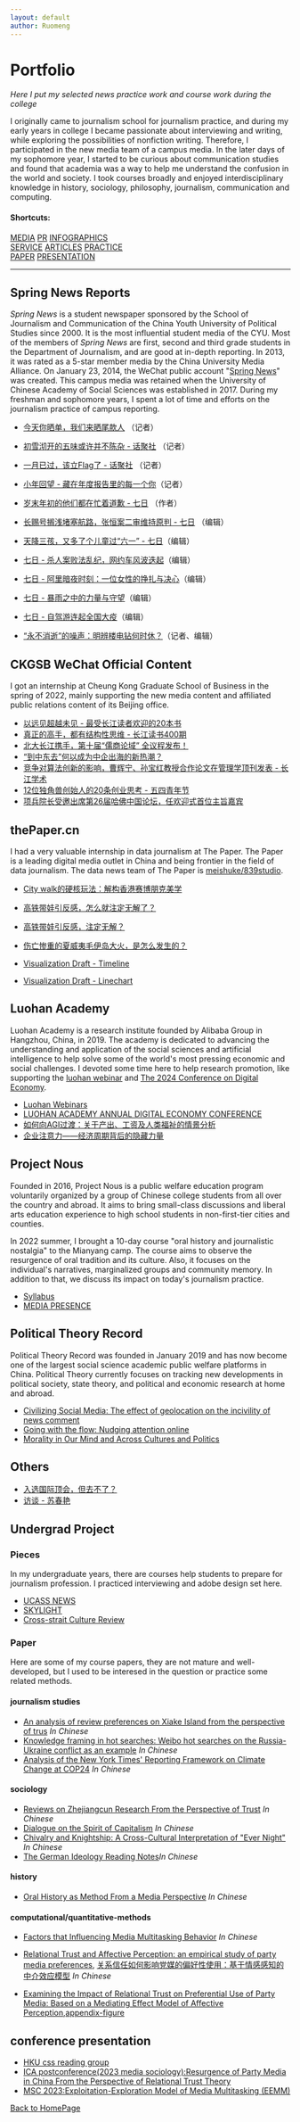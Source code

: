 ```yaml
---
layout: default
author: Ruomeng
---
```


# Portfolio
_Here I put my selected news practice work and course work during the college_

I originally came to journalism school for journalism practice, and during my early years in college I became passionate about interviewing and writing, while exploring the possibilities of nonfiction writing. Therefore, I participated in the new media team of a campus media. In the later days of my sophomore year, I started to be curious about communication studies and found that academia was a way to help me understand the confusion in the world and society. I took courses broadly and enjoyed interdisciplinary knowledge in history, sociology, philosophy, journalism, communication and computing.

#### Shortcuts:


<div class="shortcut-container">
    <div class="shortcut-row">
        <a href="#MEDIA" class="shortcut btn">MEDIA</a>
        <a href="#PR" class="shortcut btn">PR</a>
        <a href="#INFOGRAPHICS" class="shortcut btn">INFOGRAPHICS</a>
    </div>
    <div class="shortcut-row">
        <a href="#SERVICE" class="shortcut btn">SERVICE</a>
        <a href="#ARTICLES" class="shortcut btn">ARTICLES</a>
        <a href="#PRACTICE" class="shortcut btn">PRACTICE</a>
    </div>
    <div class="shortcut-row">
        <a href="#course-paper" class="shortcut btn">PAPER</a>
        <a href="#conference" class="shortcut btn">PRESENTATION</a>
    </div>
</div>

---




<!-- - [campus media](#campus media)
- [public relation](#public relation)
- [data infographic news](#data infographic news)
- [post](#post)
- [journalistic practice](#journalistic practice)
- [academic paper](#academic paper)
- [conference](#conference) -->

## <a id="MEDIA"></a>Spring News Reports
_Spring News_ is a student newspaper sponsored by the School of Journalism and Communication of the China Youth University of Political Studies since 2000. It is the most influential student media of the CYU. Most of the members of _Spring News_ are first, second and third grade students in the Department of Journalism, and are good at in-depth reporting. In 2013, it was rated as a 5-star member media by the China University Media Alliance. On January 23, 2014, the WeChat public account "[Spring News](https://baike.baidu.com/item/%E9%9D%92%E6%98%A5%E6%8A%A5/1141154)" was created. This campus media was retained when the University of Chinese Academy of Social Sciences was established in 2017. During my freshman and sophomore years, I spent a lot of time and efforts on the journalism practice of campus reporting.

* [今天你晒单，我们来晒尾款人](https://mp.weixin.qq.com/s/9f6acR4POp5xkv6ho_BBpg) （记者）
* [初雪沏开的五味或许并不陈杂 - 话聚社](https://mp.weixin.qq.com/s/4dxb3Qsat5gHLH-c-hR5Bg) （记者）
* [一月已过，该立Flag了 - 话聚社](https://mp.weixin.qq.com/s/57NYLnVLMfeWtQlhaIlvJA) （记者）
* [小年回望 - 藏在年度报告里的每一个你](https://mp.weixin.qq.com/s/qRGpTdGJOV4I0qeAJ_ppeQ)（记者）

* [岁末年初的他们都在忙着道歉 - 七日](https://mp.weixin.qq.com/s/hSYWvXIR5qOR9Effxywsdg) （作者）
* [长赐号搁浅堵塞航路，张恒案二审维持原判 - 七日](https://mp.weixin.qq.com/s/3JhLoGvc9IXlEENlPdwYUg) （编辑）
* [天降三孩，又多了个儿童过“六一” - 七日](https://mp.weixin.qq.com/s/DFONXjIdUWO_lmOhC7Sh8g)（编辑）
* [七日 - 杀人案败法乱纪，网约车风波迭起](https://mp.weixin.qq.com/s/LhNWQdbZYDwA8WOScEc71A)（编辑）
* [七日 - 阿里暗夜时刻：一位女性的挣扎与决心](https://mp.weixin.qq.com/s/OPi_9awRAS4Jr5MEUEmPow)（编辑）
* [七日 - 暴雨之中的力量与守望](https://mp.weixin.qq.com/s/E0V_pVQN7y0MI3usRHQViQ)（编辑）
* [七日 - 自驾游连起全国大疫](https://mp.weixin.qq.com/s/in5h6lQV8ZA-qwjHl6682Q)（编辑）

* [“永不消逝”的噪声：明辨楼电钻何时休？](https://mp.weixin.qq.com/s/Fa7TqTdXLncwhUoC5Dk0fg)（记者、编辑）


## <a id="PR"></a>CKGSB WeChat Official Content

I got an internship at Cheung Kong Graduate School of Business in the spring of 2022, mainly supporting the new media content and affiliated public relations content of its Beijing office.

* [以远见超越未见 - 最受长江读者欢迎的20本书](https://mp.weixin.qq.com/s/WvFHzQUE1NioLkxsnvzyGw)
* [真正的高手，都有结构性思维 - 长江读书400期](https://mp.weixin.qq.com/s/nUFmI0doQ-mrfVvJ9yny_Q)
* [北大长江携手，第十届“儒商论域” 全议程发布！](https://mp.weixin.qq.com/s/2fvTeS0dmuIBRybj8r3gjA)
* [“到中东去”何以成为中企出海的新热潮？](https://mp.weixin.qq.com/s/ITVz2e74N41zCNTS2ON7rg)
* [竞争对算法创新的影响，曹辉宁、孙宝红教授合作论文在管理学顶刊发表 - 长江学术](https://mp.weixin.qq.com/s/RJHFAWdgY6GhkFOVZCNCNA)
* [12位独角兽创始人的20条创业思考 - 五四青年节](https://mp.weixin.qq.com/s/_t_w_16zVRgdW9MO7ygePw)
* [项兵院长受邀出席第26届哈佛中国论坛，任欢迎式首位主旨嘉宾](https://mp.weixin.qq.com/s/PnZ0kA0hZalAgUJN_DVYYw)


## <a id="INFOGRAPHICS"></a>thePaper.cn

I had a very valuable internship in data journalism at The Paper. The Paper is a leading digital media outlet in China and being frontier in the field of data journalism. The data news team of The Paper is [meishuke/839studio](https://projects.thepaper.cn/thepaper-cases/839studio/?lang=en).
* [City walk的硬核玩法：解构香港赛博朋克美学](https://mp.weixin.qq.com/s/YgJv7W3xnERKFyM7un3vfQ)
* [高铁带娃引反感，怎么就注定无解了？](https://mp.weixin.qq.com/s/J7VLKmHpOgxymtwPc0ItIA)
* [高铁带娃引反感，注定无解？](https://mp.weixin.qq.com/s/HDe2M6pwG_Dx7J1zCJhC1Q)
* [伤亡惨重的夏威夷毛伊岛大火，是怎么发生的？](https://mp.weixin.qq.com/s/Ak5-RU8VsDfNqZcZ6rmXtA)

* [Visualization Draft - Timeline](./assets/img/visualization_timeline.jpg)
* [Visualization Draft - Linechart](./assets/img/%20visualization_linechart.pic.jpg)

## <a id="SERVICE"></a> Luohan Academy
Luohan Academy is a research institute founded by Alibaba Group in Hangzhou, China, in 2019. The academy is dedicated to advancing the understanding and application of the social sciences and artificial intelligence to help solve some of the world's most pressing economic and social challenges. I devoted some time here to help research promotion, like supporting the [luohan webinar](https://sites.google.com/view/luohanevents/home?authuser=0) and [The 2024 Conference on Digital Economy](https://sites.google.com/view/2024-luohan-annual-conference/2024-annual-conference).

* [Luohan Webinars](https://sites.google.com/view/luohanevents/home)
* [LUOHAN ACADEMY ANNUAL DIGITAL ECONOMY CONFERENCE](https://sites.google.com/view/2024-luohan-annual-conference/2024-annual-conference)
* [如何向AGI过渡：关于产出、工资及人类福祉的情景分析](https://mp.weixin.qq.com/s/yKGVKSFe3uYoM0yrUDfOjQ)
* [企业注意力——经济周期背后的隐藏力量](https://mp.weixin.qq.com/s/rRy0n8xABRwYcyHpGycOng)

## Project Nous
Founded in 2016, Project Nous is a public welfare education program voluntarily organized by a group of Chinese college students from all over the country and abroad. It aims to bring small-class discussions and liberal arts education experience to high school students in non-first-tier cities and counties.

In 2022 summer, I brought a 10-day course "oral history and journalistic nostalgia" to the Mianyang camp. The course aims to observe the resurgence of oral tradition and its culture. Also, it focuses on the individual's narratives, marginalized groups and community memory. In addition to that, we discuss its impact on today's journalism practice.

* [Syllabus](/assets/syllabus_oral_history%20.pdf)
* [MEDIA PRESENCE](https://mp.weixin.qq.com/s/gjgRXQuEWTRbsgJqE0bSvg)

## Political Theory Record

Political Theory Record was founded in January 2019 and has now become one of the largest social science academic public welfare platforms in China. Political Theory currently focuses on tracking new developments in political society, state theory, and political and economic research at home and abroad.

* [Civilizing Social Media: The effect of geolocation on the incivility of news comment](https://mp.weixin.qq.com/s/qTGWz18ZsgTiBglnLBFjfA)
* [Going with the flow: Nudging attention online](https://mp.weixin.qq.com/s/3P7aSUhO9DZvKgEt9mvqiQ)
* [Morality in Our Mind and Across Cultures and Politics](https://mp.weixin.qq.com/s/YWEXXh-TIt1tCIu7whfNMA)

## <a id="ARTICLES"></a> Others
* [入选国际顶会，但去不了？](https://mp.weixin.qq.com/s/berxlUNRHbOTGn-iMdByBA)
* [访谈 -  苏春艳](./sucy.html)


## Undergrad Project

### <a id="PRACTICE"></a>Pieces
In my undergraduate years, there are courses help students to prepare for journalism profession. I practiced interviewing and adobe design set here.

* [UCASS NEWS](https://drive.google.com/file/d/1LtgGQTA7hX7nS5UmlbgszY04yJxfbjTj/view?usp=sharing)
* [SKYLIGHT](https://drive.google.com/file/d/1BPLdelDpi1AaxtAY38osSErYmKKOMeSE/view?usp=sharing)
* [Cross-strait Culture Review](https://drive.google.com/file/d/1hzxfl18qs5LLBXCmSwoGEJHIN1l6vlxl/view?usp=sharing)

### <a id="PAPER"></a>Paper
Here are some of my course papers, they are not mature and well-developed, but I used to be interesed in the question or practice some related methods.

#### journalism studies
* [An analysis of review preferences on Xiake Island from the perspective of trus](https://drive.google.com/file/d/1RoXmweJ4Fql7C3P92iMytmNTsAsl3my8/view?usp=sharing) *In Chinese*
* [Knowledge framing in hot searches: Weibo hot searches on the Russia-Ukraine conflict as an example](https://docs.google.com/document/d/1af3U6KBNraa7f56NTiUboxd4eBmFNwua/edit?usp=sharing&ouid=107772567509688431609&rtpof=true&sd=true) *In Chinese*
* [Analysis of the New York Times' Reporting Framework on Climate Change at COP24](https://drive.google.com/file/d/1hdecKLye0d11PnHDRT9kK1U36q44tY_E/view?usp=sharing) *In Chinese*

#### sociology
* [Reviews on Zhejiangcun Research From the Perspective of Trust](/assets/信任视角下的浙江村研究.pdf) *In Chinese*
* [Dialogue on the Spirit of Capitalism](https://docs.google.com/document/d/16ImRaxHzLpppsaTeI_KVKWf5aDmJ0-_y/edit?usp=sharing&ouid=107772567509688431609&rtpof=true&sd=true) *In Chinese* 
* [Chivalry and Knightship: A Cross-Cultural Interpretation of "Ever Night" ](https://docs.google.com/document/d/1w2iD-hFG_f5Isrh11dWZVspwMBsCjJyL/edit?usp=sharing&ouid=107772567509688431609&rtpof=true&sd=true) *In Chinese* 
* [The German Ideology Reading Notes](/assets/德意志意识形态读书笔记.pdf)*In Chinese*

#### history
* [Oral History as Method From a Media Perspective](https://drive.google.com/file/d/1dndqL77vspiTx9uUlftdUGNRaJorEIzA/view?usp=sharing) *In Chinese* 

#### computational/quantitative-methods
* [Factors that Influencing Media Multitasking Behavior](/assets/mediamultitasking_machinelearning.pdf) *In Chinese* 


* [Relational Trust and Affective Perception: an empirical study of party media preferences](https://drive.google.com/file/d/1q2DsUcLvNPgPR_DPdQT1pExIaAxFds0B/view?usp=sharing), [关系信任如何影响党媒的偏好性使用：基于情感感知的中介效应模型](/assets/关系信任如何影响党媒的偏好性使用：基于情感感知的中介效应模型.pdf) *In Chinese* 

* [Examining the Impact of Relational Trust on Preferential Use of Party Media: Based on a Mediating Effect Model of Affective Perception](/assets/Full%20Paper_preference.pdf),[appendix-figure](/assets/appendix_party%20media%20preference.pdf)

## <a id="PRESENTATION"></a>conference presentation

* [HKU css reading group](/assets/slides_quantify%20common%20sense.pdf)
* [ICA postconference(2023 media sociology):Resurgence of Party Media in China From the Perspective of Relational Trust Theory](/assets/ICA%20postconference_slides.pdf)
* [MSC 2023:Exploitation-Exploration Model of Media Multitasking (EEMM)](/assets/Exploitation-Exploration%20Model%20of%20Media%20Multitasking%20(EEMM).pdf)

<!-- * [ICA annual conference 2024: Using Agent-based Modeling to Explore the “Myth” of Media Multitasking](/assets/ABSTRACT_ICA2024.pdf)
* [CIRC(Under consideration):Insulting CN](https://drive.google.com/file/d/1GoUCI619okfwERl4fQTBx2IjwC2VkkW-/view?usp=sharing) -->


[Back to HomePage](./)
